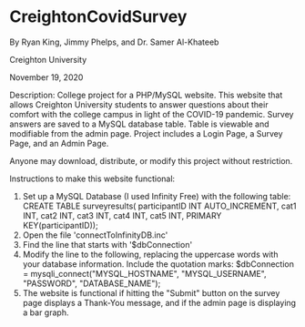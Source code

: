 # CreightonCovidSurvey

By Ryan King, Jimmy Phelps, and Dr. Samer Al-Khateeb

Creighton University

November 19, 2020

Description: College project for a PHP/MySQL website.
This website that allows Creighton University students to answer questions about their comfort with the college campus in light of the COVID-19 pandemic. 
Survey answers are saved to a MySQL database table. Table is viewable and modifiable from the admin page. 
Project includes a Login Page, a Survey Page, and an Admin Page. 

Anyone may download, distribute, or modify this project without restriction. 

Instructions to make this website functional:
1. Set up a MySQL Database (I used Infinity Free) with the following table:
	CREATE TABLE surveyresults(
	participantID INT AUTO_INCREMENT,
	cat1 INT,
	cat2 INT,
	cat3 INT,
	cat4 INT,
	cat5 INT,
	PRIMARY KEY(participantID));
2. Open the file 'connectToInfinityDB.inc'
3. Find the line that starts with '$dbConnection' 
4. Modify the line to the following, replacing the uppercase words with your database information. Include the quotation marks:
	$dbConnection = mysqli_connect("MYSQL_HOSTNAME", "MYSQL_USERNAME", "PASSWORD", "DATABASE_NAME");
5. The website is functional if hitting the "Submit" button on the survey page displays a Thank-You message, and if the admin page is displaying a bar graph. 
